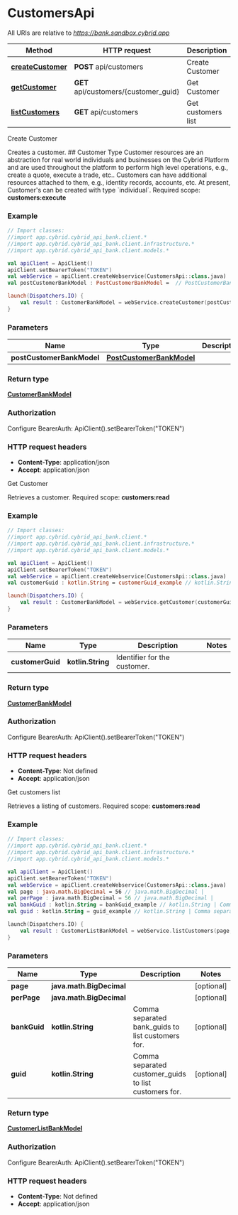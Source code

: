 # CustomersApi

All URIs are relative to *https://bank.sandbox.cybrid.app*

Method | HTTP request | Description
------------- | ------------- | -------------
[**createCustomer**](CustomersApi.md#createCustomer) | **POST** api/customers | Create Customer
[**getCustomer**](CustomersApi.md#getCustomer) | **GET** api/customers/{customer_guid} | Get Customer
[**listCustomers**](CustomersApi.md#listCustomers) | **GET** api/customers | Get customers list



Create Customer

Creates a customer.  ## Customer Type  Customer resources are an abstraction for real world individuals and businesses on the Cybrid Platform and are used throughout the platform to perform high level operations, e.g., create a quote, execute a trade, etc..  Customers can have additional resources attached to them, e.g., identity records, accounts, etc.  At present, Customer&#39;s can be created with type &#x60;individual&#x60;.    Required scope: **customers:execute**

### Example
```kotlin
// Import classes:
//import app.cybrid.cybrid_api_bank.client.*
//import app.cybrid.cybrid_api_bank.client.infrastructure.*
//import app.cybrid.cybrid_api_bank.client.models.*

val apiClient = ApiClient()
apiClient.setBearerToken("TOKEN")
val webService = apiClient.createWebservice(CustomersApi::class.java)
val postCustomerBankModel : PostCustomerBankModel =  // PostCustomerBankModel | 

launch(Dispatchers.IO) {
    val result : CustomerBankModel = webService.createCustomer(postCustomerBankModel)
}
```

### Parameters

Name | Type | Description  | Notes
------------- | ------------- | ------------- | -------------
 **postCustomerBankModel** | [**PostCustomerBankModel**](PostCustomerBankModel.md)|  |

### Return type

[**CustomerBankModel**](CustomerBankModel.md)

### Authorization


Configure BearerAuth:
    ApiClient().setBearerToken("TOKEN")

### HTTP request headers

 - **Content-Type**: application/json
 - **Accept**: application/json


Get Customer

Retrieves a customer.  Required scope: **customers:read**

### Example
```kotlin
// Import classes:
//import app.cybrid.cybrid_api_bank.client.*
//import app.cybrid.cybrid_api_bank.client.infrastructure.*
//import app.cybrid.cybrid_api_bank.client.models.*

val apiClient = ApiClient()
apiClient.setBearerToken("TOKEN")
val webService = apiClient.createWebservice(CustomersApi::class.java)
val customerGuid : kotlin.String = customerGuid_example // kotlin.String | Identifier for the customer.

launch(Dispatchers.IO) {
    val result : CustomerBankModel = webService.getCustomer(customerGuid)
}
```

### Parameters

Name | Type | Description  | Notes
------------- | ------------- | ------------- | -------------
 **customerGuid** | **kotlin.String**| Identifier for the customer. |

### Return type

[**CustomerBankModel**](CustomerBankModel.md)

### Authorization


Configure BearerAuth:
    ApiClient().setBearerToken("TOKEN")

### HTTP request headers

 - **Content-Type**: Not defined
 - **Accept**: application/json


Get customers list

Retrieves a listing of customers.  Required scope: **customers:read**

### Example
```kotlin
// Import classes:
//import app.cybrid.cybrid_api_bank.client.*
//import app.cybrid.cybrid_api_bank.client.infrastructure.*
//import app.cybrid.cybrid_api_bank.client.models.*

val apiClient = ApiClient()
apiClient.setBearerToken("TOKEN")
val webService = apiClient.createWebservice(CustomersApi::class.java)
val page : java.math.BigDecimal = 56 // java.math.BigDecimal | 
val perPage : java.math.BigDecimal = 56 // java.math.BigDecimal | 
val bankGuid : kotlin.String = bankGuid_example // kotlin.String | Comma separated bank_guids to list customers for.
val guid : kotlin.String = guid_example // kotlin.String | Comma separated customer_guids to list customers for.

launch(Dispatchers.IO) {
    val result : CustomerListBankModel = webService.listCustomers(page, perPage, bankGuid, guid)
}
```

### Parameters

Name | Type | Description  | Notes
------------- | ------------- | ------------- | -------------
 **page** | **java.math.BigDecimal**|  | [optional]
 **perPage** | **java.math.BigDecimal**|  | [optional]
 **bankGuid** | **kotlin.String**| Comma separated bank_guids to list customers for. | [optional]
 **guid** | **kotlin.String**| Comma separated customer_guids to list customers for. | [optional]

### Return type

[**CustomerListBankModel**](CustomerListBankModel.md)

### Authorization


Configure BearerAuth:
    ApiClient().setBearerToken("TOKEN")

### HTTP request headers

 - **Content-Type**: Not defined
 - **Accept**: application/json

